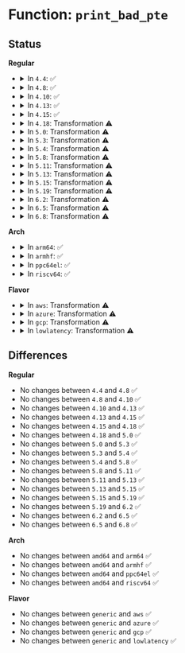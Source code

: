 # Function: <code>print_bad_pte</code>

## Status
<b>Regular</b>
<ul>
<li>
<details>
<summary>In <code>4.4</code>: ✅</summary>

```c
void print_bad_pte(struct vm_area_struct *vma, long unsigned int addr, pte_t pte, struct page *page);
```

**Collision:** Unique Static

**Inline:** No

**Transformation:** False

**Instances:**

```
In mm/memory.c (ffffffff811bbe30)
Location: mm/memory.c:647
Inline: False
Direct callers:
  - mm/memory.c:vm_normal_page
  - mm/memory.c:vm_normal_page
  - mm/memory.c:unmap_page_range
  - mm/memory.c:unmap_page_range
```
**Symbols:**

```
ffffffff811bbe30-ffffffff811bc0cd: print_bad_pte (STB_LOCAL)
```
</details>
</li>
<li>
<details>
<summary>In <code>4.8</code>: ✅</summary>

```c
void print_bad_pte(struct vm_area_struct *vma, long unsigned int addr, pte_t pte, struct page *page);
```

**Collision:** Unique Static

**Inline:** No

**Transformation:** False

**Instances:**

```
In mm/memory.c (ffffffff811d68e0)
Location: mm/memory.c:652
Inline: False
Direct callers:
  - mm/memory.c:unmap_page_range
  - mm/memory.c:unmap_page_range
  - mm/memory.c:vm_normal_page
  - mm/memory.c:vm_normal_page
```
**Symbols:**

```
ffffffff811d68e0-ffffffff811d6b8d: print_bad_pte (STB_LOCAL)
```
</details>
</li>
<li>
<details>
<summary>In <code>4.10</code>: ✅</summary>

```c
void print_bad_pte(struct vm_area_struct *vma, long unsigned int addr, pte_t pte, struct page *page);
```

**Collision:** Unique Static

**Inline:** No

**Transformation:** False

**Instances:**

```
In mm/memory.c (ffffffff811e65c0)
Location: mm/memory.c:654
Inline: False
Direct callers:
  - mm/memory.c:unmap_page_range
  - mm/memory.c:unmap_page_range
  - mm/memory.c:vm_normal_page
  - mm/memory.c:vm_normal_page
```
**Symbols:**

```
ffffffff811e65c0-ffffffff811e686d: print_bad_pte (STB_LOCAL)
```
</details>
</li>
<li>
<details>
<summary>In <code>4.13</code>: ✅</summary>

```c
void print_bad_pte(struct vm_area_struct *vma, long unsigned int addr, pte_t pte, struct page *page);
```

**Collision:** Unique Static

**Inline:** No

**Transformation:** False

**Instances:**

```
In mm/memory.c (ffffffff811f16c0)
Location: mm/memory.c:719
Inline: False
Direct callers:
  - mm/memory.c:vm_normal_page
  - mm/memory.c:vm_normal_page
```
**Symbols:**

```
ffffffff811f16c0-ffffffff811f1969: print_bad_pte (STB_LOCAL)
```
</details>
</li>
<li>
<details>
<summary>In <code>4.15</code>: ✅</summary>

```c
void print_bad_pte(struct vm_area_struct *vma, long unsigned int addr, pte_t pte, struct page *page);
```

**Collision:** Unique Static

**Inline:** No

**Transformation:** False

**Instances:**

```
In mm/memory.c (ffffffff81208480)
Location: mm/memory.c:721
Inline: False
Direct callers:
  - mm/memory.c:do_swap_page
  - mm/memory.c:_vm_normal_page
```
**Symbols:**

```
ffffffff81208480-ffffffff81208756: print_bad_pte (STB_LOCAL)
```
</details>
</li>
<li>
<details>
<summary>In <code>4.18</code>: Transformation ⚠️</summary>

```c
void print_bad_pte(struct vm_area_struct *vma, long unsigned int addr, pte_t pte, struct page *page);
```

**Collision:** Unique Static

**Inline:** No

**Transformation:** True

**Instances:**

```
In mm/memory.c (0)
Location: mm/memory.c:736
Inline: False
Direct callers:
  - mm/memory.c:do_swap_page
  - mm/memory.c:_vm_normal_page
```
**Symbols:**

```
ffffffff812294c0-ffffffff812296b0: print_bad_pte (STB_LOCAL)
ffffffff81231b80-ffffffff81231c43: print_bad_pte.cold.104 (STB_LOCAL)
```
</details>
</li>
<li>
<details>
<summary>In <code>5.0</code>: Transformation ⚠️</summary>

```c
void print_bad_pte(struct vm_area_struct *vma, long unsigned int addr, pte_t pte, struct page *page);
```

**Collision:** Unique Static

**Inline:** No

**Transformation:** True

**Instances:**

```
In mm/memory.c (0)
Location: mm/memory.c:479
Inline: False
Direct callers:
  - mm/memory.c:do_swap_page
  - mm/memory.c:_vm_normal_page
```
**Symbols:**

```
ffffffff8123cac0-ffffffff8123cca4: print_bad_pte (STB_LOCAL)
ffffffff81245350-ffffffff81245413: print_bad_pte.cold.95 (STB_LOCAL)
```
</details>
</li>
<li>
<details>
<summary>In <code>5.3</code>: Transformation ⚠️</summary>

```c
void print_bad_pte(struct vm_area_struct *vma, long unsigned int addr, pte_t pte, struct page *page);
```

**Collision:** Unique Static

**Inline:** No

**Transformation:** True

**Instances:**

```
In mm/memory.c (0)
Location: mm/memory.c:481
Inline: False
Direct callers:
  - mm/memory.c:do_swap_page
  - mm/memory.c:vm_normal_page
```
**Symbols:**

```
ffffffff8124e730-ffffffff8124e90f: print_bad_pte (STB_LOCAL)
ffffffff81257390-ffffffff8125745a: print_bad_pte.cold (STB_LOCAL)
```
</details>
</li>
<li>
<details>
<summary>In <code>5.4</code>: Transformation ⚠️</summary>

```c
void print_bad_pte(struct vm_area_struct *vma, long unsigned int addr, pte_t pte, struct page *page);
```

**Collision:** Unique Static

**Inline:** No

**Transformation:** True

**Instances:**

```
In mm/memory.c (0)
Location: mm/memory.c:481
Inline: False
Direct callers:
  - mm/memory.c:do_swap_page
  - mm/memory.c:vm_normal_page
```
**Symbols:**

```
ffffffff8125ccd0-ffffffff8125ceaf: print_bad_pte (STB_LOCAL)
ffffffff81265920-ffffffff812659ea: print_bad_pte.cold (STB_LOCAL)
```
</details>
</li>
<li>
<details>
<summary>In <code>5.8</code>: Transformation ⚠️</summary>

```c
void print_bad_pte(struct vm_area_struct *vma, long unsigned int addr, pte_t pte, struct page *page);
```

**Collision:** Unique Static

**Inline:** No

**Transformation:** True

**Instances:**

```
In mm/memory.c (0)
Location: mm/memory.c:499
Inline: False
Direct callers:
  - mm/memory.c:do_swap_page
  - mm/memory.c:zap_pte_range
  - mm/memory.c:zap_pte_range
  - mm/memory.c:vm_normal_page
```
**Symbols:**

```
ffffffff8128c980-ffffffff8128cbc8: print_bad_pte (STB_LOCAL)
ffffffff81295c20-ffffffff81295d0e: print_bad_pte.cold (STB_LOCAL)
```
</details>
</li>
<li>
<details>
<summary>In <code>5.11</code>: Transformation ⚠️</summary>

```c
void print_bad_pte(struct vm_area_struct *vma, long unsigned int addr, pte_t pte, struct page *page);
```

**Collision:** Unique Static

**Inline:** No

**Transformation:** True

**Instances:**

```
In mm/memory.c (0)
Location: mm/memory.c:501
Inline: False
Direct callers:
  - mm/memory.c:do_swap_page
  - mm/memory.c:zap_pte_range
  - mm/memory.c:zap_pte_range
  - mm/memory.c:vm_normal_page
```
**Symbols:**

```
ffffffff81297bf0-ffffffff81297df1: print_bad_pte (STB_LOCAL)
ffffffff81be787e-ffffffff81be7936: print_bad_pte.cold (STB_LOCAL)
```
</details>
</li>
<li>
<details>
<summary>In <code>5.13</code>: Transformation ⚠️</summary>

```c
void print_bad_pte(struct vm_area_struct *vma, long unsigned int addr, pte_t pte, struct page *page);
```

**Collision:** Unique Static

**Inline:** No

**Transformation:** True

**Instances:**

```
In mm/memory.c (0)
Location: mm/memory.c:513
Inline: False
Direct callers:
  - mm/memory.c:do_swap_page
  - mm/memory.c:zap_pte_range
  - mm/memory.c:zap_pte_range
  - mm/memory.c:vm_normal_page
```
**Symbols:**

```
ffffffff8129cae0-ffffffff8129ccaf: print_bad_pte (STB_LOCAL)
ffffffff81bd96d8-ffffffff81bd9797: print_bad_pte.cold (STB_LOCAL)
```
</details>
</li>
<li>
<details>
<summary>In <code>5.15</code>: Transformation ⚠️</summary>

```c
void print_bad_pte(struct vm_area_struct *vma, long unsigned int addr, pte_t pte, struct page *page);
```

**Collision:** Unique Static

**Inline:** No

**Transformation:** True

**Instances:**

```
In mm/memory.c (0)
Location: mm/memory.c:512
Inline: False
Direct callers:
  - mm/memory.c:do_swap_page
  - mm/memory.c:zap_pte_range
  - mm/memory.c:zap_pte_range
  - mm/memory.c:vm_normal_page
```
**Symbols:**

```
ffffffff812dd8b0-ffffffff812dda8b: print_bad_pte (STB_LOCAL)
ffffffff81cbc21e-ffffffff81cbc307: print_bad_pte.cold (STB_LOCAL)
```
</details>
</li>
<li>
<details>
<summary>In <code>5.19</code>: Transformation ⚠️</summary>

```c
void print_bad_pte(struct vm_area_struct *vma, long unsigned int addr, pte_t pte, struct page *page);
```

**Collision:** Unique Static

**Inline:** No

**Transformation:** True

**Instances:**

```
In mm/memory.c (0)
Location: mm/memory.c:519
Inline: False
Direct callers:
  - mm/memory.c:do_swap_page
  - mm/memory.c:zap_pte_range
  - mm/memory.c:zap_pte_range
  - mm/memory.c:vm_normal_page
```
**Symbols:**

```
ffffffff8133d3d0-ffffffff8133d5c8: print_bad_pte (STB_LOCAL)
ffffffff81e6dd98-ffffffff81e6de75: print_bad_pte.cold (STB_LOCAL)
```
</details>
</li>
<li>
<details>
<summary>In <code>6.2</code>: Transformation ⚠️</summary>

```c
void print_bad_pte(struct vm_area_struct *vma, long unsigned int addr, pte_t pte, struct page *page);
```

**Collision:** Unique Static

**Inline:** No

**Transformation:** True

**Instances:**

```
In mm/memory.c (0)
Location: mm/memory.c:472
Inline: False
Direct callers:
  - mm/memory.c:do_swap_page
  - mm/memory.c:zap_pte_range
  - mm/memory.c:zap_pte_range
  - mm/memory.c:vm_normal_page
```
**Symbols:**

```
ffffffff813b5bc0-ffffffff813b5e51: print_bad_pte (STB_LOCAL)
ffffffff82063ea0-ffffffff82063eb9: print_bad_pte.cold (STB_LOCAL)
```
</details>
</li>
<li>
<details>
<summary>In <code>6.5</code>: Transformation ⚠️</summary>

```c
void print_bad_pte(struct vm_area_struct *vma, long unsigned int addr, pte_t pte, struct page *page);
```

**Collision:** Unique Static

**Inline:** No

**Transformation:** True

**Instances:**

```
In mm/memory.c (0)
Location: mm/memory.c:491
Inline: False
Direct callers:
  - mm/memory.c:do_swap_page
  - mm/memory.c:zap_pte_range
  - mm/memory.c:zap_pte_range
  - mm/memory.c:vm_normal_page
```
**Symbols:**

```
ffffffff813ea160-ffffffff813ea3fd: print_bad_pte (STB_LOCAL)
ffffffff820e352e-ffffffff820e3547: print_bad_pte.cold (STB_LOCAL)
```
</details>
</li>
<li>
<details>
<summary>In <code>6.8</code>: Transformation ⚠️</summary>

```c
void print_bad_pte(struct vm_area_struct *vma, long unsigned int addr, pte_t pte, struct page *page);
```

**Collision:** Unique Static

**Inline:** No

**Transformation:** True

**Instances:**

```
In mm/memory.c (0)
Location: mm/memory.c:489
Inline: False
Direct callers:
  - mm/memory.c:zap_pte_range
  - mm/memory.c:zap_pte_range
  - mm/memory.c:vm_normal_page
```
**Symbols:**

```
ffffffff81414e10-ffffffff81415085: print_bad_pte (STB_LOCAL)
ffffffff821bff83-ffffffff821bff9c: print_bad_pte.cold (STB_LOCAL)
```
</details>
</li>
</ul>
<b>Arch</b>
<ul>
<li>
<details>
<summary>In <code>arm64</code>: ✅</summary>

```c
void print_bad_pte(struct vm_area_struct *vma, long unsigned int addr, pte_t pte, struct page *page);
```

**Collision:** Unique Static

**Inline:** No

**Transformation:** False

**Instances:**

```
In mm/memory.c (ffff8000102f3ca0)
Location: mm/memory.c:481
Inline: False
Direct callers:
  - mm/memory.c:do_swap_page
  - mm/memory.c:unmap_page_range
  - mm/memory.c:unmap_page_range
  - mm/memory.c:vm_normal_page
```
**Symbols:**

```
ffff8000102f3ca0-ffff8000102f3e8c: print_bad_pte (STB_LOCAL)
```
</details>
</li>
<li>
<details>
<summary>In <code>armhf</code>: ✅</summary>

```c
void print_bad_pte(struct vm_area_struct *vma, long unsigned int addr, pte_t pte, struct page *page);
```

**Collision:** Unique Static

**Inline:** No

**Transformation:** False

**Instances:**

```
In mm/memory.c (c05163a4)
Location: mm/memory.c:481
Inline: False
Direct callers:
  - mm/memory.c:unmap_page_range
  - mm/memory.c:unmap_page_range
  - mm/memory.c:vm_normal_page
```
**Symbols:**

```
c05163a4-c051654c: print_bad_pte (STB_LOCAL)
```
</details>
</li>
<li>
<details>
<summary>In <code>ppc64el</code>: ✅</summary>

```c
void print_bad_pte(struct vm_area_struct *vma, long unsigned int addr, pte_t pte, struct page *page);
```

**Collision:** Unique Static

**Inline:** No

**Transformation:** False

**Instances:**

```
In mm/memory.c (c0000000003ba5d0)
Location: mm/memory.c:481
Inline: False
Direct callers:
  - mm/memory.c:do_swap_page
  - mm/memory.c:zap_pte_range
  - mm/memory.c:zap_pte_range
  - mm/memory.c:vm_normal_page
```
**Symbols:**

```
c0000000003ba5d0-c0000000003ba944: print_bad_pte (STB_LOCAL)
```
</details>
</li>
<li>
<details>
<summary>In <code>riscv64</code>: ✅</summary>

```c
void print_bad_pte(struct vm_area_struct *vma, long unsigned int addr, pte_t pte, struct page *page);
```

**Collision:** Unique Static

**Inline:** No

**Transformation:** False

**Instances:**

```
In mm/memory.c (ffffffe000205a0a)
Location: mm/memory.c:481
Inline: False
Direct callers:
  - mm/memory.c:unmap_page_range
  - mm/memory.c:unmap_page_range
  - mm/memory.c:vm_normal_page
```
**Symbols:**

```
ffffffe000205a0a-ffffffe000205bda: print_bad_pte (STB_LOCAL)
```
</details>
</li>
</ul>
<b>Flavor</b>
<ul>
<li>
<details>
<summary>In <code>aws</code>: Transformation ⚠️</summary>

```c
void print_bad_pte(struct vm_area_struct *vma, long unsigned int addr, pte_t pte, struct page *page);
```

**Collision:** Unique Static

**Inline:** No

**Transformation:** True

**Instances:**

```
In mm/memory.c (0)
Location: mm/memory.c:481
Inline: False
Direct callers:
  - mm/memory.c:do_swap_page
  - mm/memory.c:vm_normal_page
```
**Symbols:**

```
ffffffff81255320-ffffffff812554ff: print_bad_pte (STB_LOCAL)
ffffffff8125df70-ffffffff8125e03a: print_bad_pte.cold (STB_LOCAL)
```
</details>
</li>
<li>
<details>
<summary>In <code>azure</code>: Transformation ⚠️</summary>

```c
void print_bad_pte(struct vm_area_struct *vma, long unsigned int addr, pte_t pte, struct page *page);
```

**Collision:** Unique Static

**Inline:** No

**Transformation:** True

**Instances:**

```
In mm/memory.c (0)
Location: mm/memory.c:481
Inline: False
Direct callers:
  - mm/memory.c:do_swap_page
  - mm/memory.c:zap_pte_range
  - mm/memory.c:zap_pte_range
  - mm/memory.c:vm_normal_page
```
**Symbols:**

```
ffffffff81247750-ffffffff812478da: print_bad_pte (STB_LOCAL)
ffffffff812503c0-ffffffff812504be: print_bad_pte.cold (STB_LOCAL)
```
</details>
</li>
<li>
<details>
<summary>In <code>gcp</code>: Transformation ⚠️</summary>

```c
void print_bad_pte(struct vm_area_struct *vma, long unsigned int addr, pte_t pte, struct page *page);
```

**Collision:** Unique Static

**Inline:** No

**Transformation:** True

**Instances:**

```
In mm/memory.c (0)
Location: mm/memory.c:481
Inline: False
Direct callers:
  - mm/memory.c:do_swap_page
  - mm/memory.c:vm_normal_page
```
**Symbols:**

```
ffffffff812530c0-ffffffff8125329f: print_bad_pte (STB_LOCAL)
ffffffff8125bd10-ffffffff8125bdda: print_bad_pte.cold (STB_LOCAL)
```
</details>
</li>
<li>
<details>
<summary>In <code>lowlatency</code>: Transformation ⚠️</summary>

```c
void print_bad_pte(struct vm_area_struct *vma, long unsigned int addr, pte_t pte, struct page *page);
```

**Collision:** Unique Static

**Inline:** No

**Transformation:** True

**Instances:**

```
In mm/memory.c (0)
Location: mm/memory.c:481
Inline: False
Direct callers:
  - mm/memory.c:do_swap_page
  - mm/memory.c:vm_normal_page
```
**Symbols:**

```
ffffffff81262ad0-ffffffff81262caf: print_bad_pte (STB_LOCAL)
ffffffff8126b6f9-ffffffff8126b7c3: print_bad_pte.cold (STB_LOCAL)
```
</details>
</li>
</ul>

## Differences
<b>Regular</b>
<ul>
<li>
No changes between <code>4.4</code> and <code>4.8</code> ✅
</li>
<li>
No changes between <code>4.8</code> and <code>4.10</code> ✅
</li>
<li>
No changes between <code>4.10</code> and <code>4.13</code> ✅
</li>
<li>
No changes between <code>4.13</code> and <code>4.15</code> ✅
</li>
<li>
No changes between <code>4.15</code> and <code>4.18</code> ✅
</li>
<li>
No changes between <code>4.18</code> and <code>5.0</code> ✅
</li>
<li>
No changes between <code>5.0</code> and <code>5.3</code> ✅
</li>
<li>
No changes between <code>5.3</code> and <code>5.4</code> ✅
</li>
<li>
No changes between <code>5.4</code> and <code>5.8</code> ✅
</li>
<li>
No changes between <code>5.8</code> and <code>5.11</code> ✅
</li>
<li>
No changes between <code>5.11</code> and <code>5.13</code> ✅
</li>
<li>
No changes between <code>5.13</code> and <code>5.15</code> ✅
</li>
<li>
No changes between <code>5.15</code> and <code>5.19</code> ✅
</li>
<li>
No changes between <code>5.19</code> and <code>6.2</code> ✅
</li>
<li>
No changes between <code>6.2</code> and <code>6.5</code> ✅
</li>
<li>
No changes between <code>6.5</code> and <code>6.8</code> ✅
</li>
</ul>
<b>Arch</b>
<ul>
<li>
No changes between <code>amd64</code> and <code>arm64</code> ✅
</li>
<li>
No changes between <code>amd64</code> and <code>armhf</code> ✅
</li>
<li>
No changes between <code>amd64</code> and <code>ppc64el</code> ✅
</li>
<li>
No changes between <code>amd64</code> and <code>riscv64</code> ✅
</li>
</ul>
<b>Flavor</b>
<ul>
<li>
No changes between <code>generic</code> and <code>aws</code> ✅
</li>
<li>
No changes between <code>generic</code> and <code>azure</code> ✅
</li>
<li>
No changes between <code>generic</code> and <code>gcp</code> ✅
</li>
<li>
No changes between <code>generic</code> and <code>lowlatency</code> ✅
</li>
</ul>
